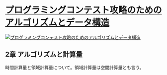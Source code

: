 # [プログラミングコンテスト攻略のためのアルゴリズムとデータ構造](https://amzn.to/3QAHDSk)

[![プログラミングコンテスト攻略のためのアルゴリズムとデータ構造](https://m.media-amazon.com/images/I/81KTlXyTVaL._SL1500_.jpg)](https://amzn.to/3QAHDSk)

## 2章 アルゴリズムと計算量

時間計算量と領域計算量について。領域計算量は空間計算量とも言う。
